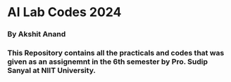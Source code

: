 # AI Lab Codes 2024
### By Akshit Anand
### This Repository contains all the practicals and codes that was given as an assignemnt in the 6th semester by Pro. Sudip Sanyal at NIIT University.



